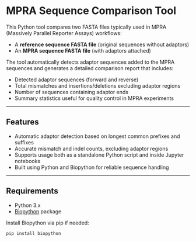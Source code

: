 # MPRA Sequence Comparison Tool

This Python tool compares two FASTA files typically used in MPRA (Massively Parallel Reporter Assays) workflows:

- A **reference sequence FASTA file** (original sequences without adaptors)
- An **MPRA sequence FASTA file** (with adaptors attached)

The tool automatically detects adaptor sequences added to the MPRA sequences and generates a detailed comparison report that includes:

- Detected adaptor sequences (forward and reverse)
- Total mismatches and insertions/deletions excluding adaptor regions
- Number of sequences containing adaptor ends
- Summary statistics useful for quality control in MPRA experiments

---

## Features

- Automatic adaptor detection based on longest common prefixes and suffixes
- Accurate mismatch and indel counts, excluding adaptor regions
- Supports usage both as a standalone Python script and inside Jupyter notebooks
- Built using Python and Biopython for reliable sequence handling

---

## Requirements

- Python 3.x
- [Biopython](https://biopython.org/) package

Install Biopython via pip if needed:

```bash
pip install biopython
